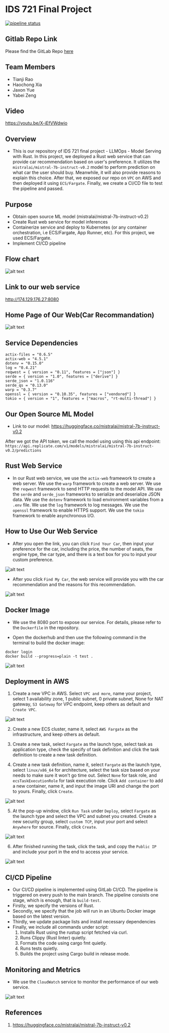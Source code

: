 # IDS 721 Final Project
[![pipeline status](https://gitlab.com/jaxonyue/ids-721-final-project/badges/main/pipeline.svg)](https://gitlab.com/jaxonyue/ids-721-final-project/-/commits/main)

## Gitlab Repo Link
Please find the GitLab Repo [here](https://gitlab.com/jaxonyue/ids-721-final-project)

## Team Members
- Tianji Rao
- Haochong Xia
- Jaxon Yue
- Yabei Zeng

## Video
https://youtu.be/X-iEfVWdwio

## Overview
* This is our repository of IDS 721 final project - LLMOps - Model Serving with Rust. In this project, we deployed a Rust web service that can provide car recommendation based on user's preference. It utilizes the `mistralai/mistral-7b-instruct-v0.2` model to perform prediction on what car the user should buy. Meanwhile, it will also provide reasons to explain this choice. After that, we exposed our repo on `VPC` on AWS and then deployed it using `ECS/Fargate`. Finally, we create a CI/CD file to test the pipeline and passed.

## Purpose
- Obtain open source ML model (mistralai/mistral-7b-instruct-v0.2)
- Create Rust web service for model inferences
- Containerize service and deploy to Kubernetes (or any container orchestration, i.e ECS/Fargate, App Runner, etc). For this project, we used ECS/Fargate.
- Implement CI/CD pipeline

## Flow chart

![alt text](<images/flow chart.png>)

## Link to our web service

http://174.129.176.27:8080

## Home Page of Our Web(Car Recommandation)

![alt text](images/home.png)

## Service Dependencies

```
actix-files = "0.6.5"
actix-web = "4.5.1"
dotenv = "0.15.0"
log = "0.4.21"
reqwest = { version = "0.11", features = ["json"] }
serde = { version = "1.0", features = ["derive"] }
serde_json = "1.0.116"
serde_qs = "0.13.0"
warp = "0.3.7"
openssl = { version = "0.10.35", features = ["vendored"] }
tokio = { version = "1", features = ["macros", "rt-multi-thread"] }

```
## Our Open Source ML Model

- Link to our model: https://huggingface.co/mistralai/mistral-7b-instruct-v0.2

After we got the API token, we call the model using using this api endpoint:
`https://api.replicate.com/v1/models/mistralai/mistral-7b-instruct-v0.2/predictions`

## Rust Web Service
- In our Rust web service, we use the `actix-web` framework to create a web server. We use the `warp` framework to create a web server. We use the `reqwest` framework to send HTTP requests to the model API. We use the `serde` and `serde_json` frameworks to serialize and deserialize JSON data. We use the `dotenv` framework to load environment variables from a `.env` file. We use the `log` framework to log messages. We use the `openssl` framework to enable HTTPS support. We use the `tokio` framework to enable asynchronous I/O.

## How to Use Our Web Service
- After you open the link, you can click `Find Your Car`, then input your preference for the car, including the price, the number of seats, the engine type, the car type, and there is a text box for you to input your custom preference. 

![alt text](images/preference.png)

- After you click `Find My Car`, the web service will provide you with the car recommendation and the reasons for this recommendation.

![alt text](images/result.png)

## Docker Image

- We use the 8080 port to expose our service. For details, please refer to the `Dockerfile` in the repository.

- Open the dockerhub and then use the following command in the terminal to build the docker image:
```
docker login
docker build --progress=plain -t test .
```

![alt text](images/docker.pic.jpg)


## Deployment in AWS
1. Create a new VPC in AWS. Select `VPC and more`, name your project, select 1 availability zone, 1 public subnet, 0 private subnet, None for NAT gateway, `S3 Gateway` for VPC endpoint, keep others as default and `Create VPC`.

![alt text](images/vpc.pic.jpg)

2. Create a new ECS cluster, name it, select `AWS Fargate` as the infrastructure, and keep others as default.

3. Create a new task, select `Fargate` as the launch type, select task as application type, check the specify of task definition and click the task definition to create a new task definition.

4. Create a new task definition, name it, select `Fargate` as the launch type, select `linux/x86_64` for architecture, select the task size based on your needs to make sure it won't go time out. Select `None` for task role, and `ecsTaskExecutionRole` for task execution role. Click `Add container` to add a new container, name it, and input the image URI and change the port to yours. Finally, click `Create`.

![alt text](images/dp3.pic.jpg)

5. At the pop-up window, click `Run Task` under `Deploy`, select `Fargate` as the launch type and select the VPC and subnet you created. Create a new security group, select `custom TCP`, input your port and select `Anywhere` for source. Finally, click `Create`.

![alt text](images/dp1.pic.jpg)

6. After finished running the task, click the task, and copy the `Public IP` and include your port in the end to access your service.

![alt text](images/dp2.pic.jpg)


## CI/CD Pipeline

- Our CI/CD pipeline is implemented using GitLab CI/CD. The pipeline is triggered on every push to the main branch. The pipeline consists one stage, which is enough, that is `build-test`.
- Firstly, we specify the versions of Rust.
- Secondly, we specify that the job will run in an Ubuntu Docker image based on the latest version.
- Thirdly, we update package lists and install necessary dependencies
- Finally, we include all commands under script:
    1. Installs Rust using the rustup script fetched via curl.
    2. Runs Clippy (Rust linter) quietly.
    3. Formats the code using cargo fmt quietly.
    4. Runs tests quietly.
    5. Builds the project using Cargo build in release mode.

## Monitoring and Metrics
- We use the `CloudWatch` service to monitor the performance of our web service. 

![alt text](images/cloundwatch.pic.jpg)


## References
1. https://huggingface.co/mistralai/mistral-7b-instruct-v0.2

